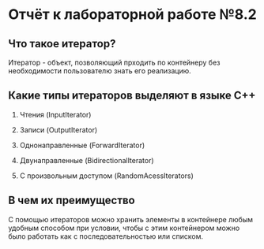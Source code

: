 # Отчёт к лабораторной работе №8.2

## Что такое итератор?

Итератор - объект, позволяющий прходить по контейнеру без необходимости пользователю знать его реализацию.

## Какие типы итераторов выделяют в языке С++

1) Чтения (InputIterator)

2) Записи (OutputIterator)

3) Однонаправленные (ForwardIterator)

4) Двунаправленные (BidirectionalIterator)

5) С произвольным доступом (RandomAcessIterators)

## В чем их преимущество

С помощью итераторов можно хранить элементы в контейнере любым удобным способом при условии, чтобы с этим контейнером можно было работать как с последовательностью или списком.
